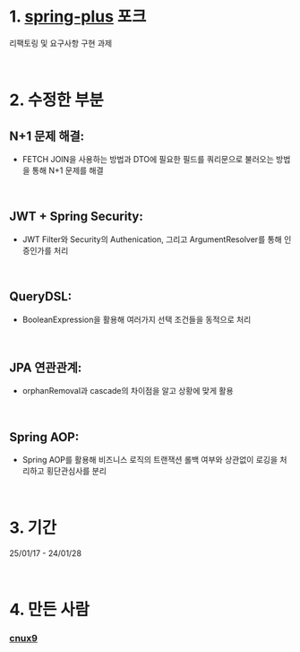 # 1. [spring-plus](https://github.com/f-api/spring-plus) 포크
리팩토링 및 요구사항 구현 과제

</br>

# 2. 수정한 부분
## **N+1 문제 해결**:
- FETCH JOIN을 사용하는 방법과 DTO에 필요한 필드를 쿼리문으로 불러오는 방법을 통해 N+1 문제를 해결
</br>

## **JWT + Spring Security**:
-  JWT Filter와 Security의 Authenication, 그리고 ArgumentResolver를 통해 인증인가를 처리
</br>

## **QueryDSL**:
- BooleanExpression을 활용해 여러가지 선택 조건들을 동적으로 처리
</br>

## **JPA 연관관계**:
- orphanRemoval과 cascade의 차이점을 알고 상황에 맞게 활용
</br>

## **Spring AOP**:
- Spring AOP를 활용해 비즈니스 로직의 트랜잭션 롤백 여부와 상관없이 로깅을 처리하고 횡단관심사를 분리

</br>

# 3. 기간
25/01/17 - 24/01/28

</br>

# 4. 만든 사람
### [cnux9](https://github.com/cnux9)
